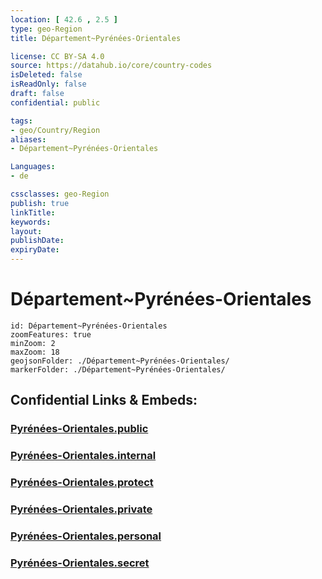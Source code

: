 ```yaml
---
location: [ 42.6 , 2.5 ] 
type: geo-Region
title: Département~Pyrénées-Orientales

license: CC BY-SA 4.0
source: https://datahub.io/core/country-codes
isDeleted: false
isReadOnly: false
draft: false
confidential: public

tags:
- geo/Country/Region
aliases:
- Département~Pyrénées-Orientales

Languages:
- de

cssclasses: geo-Region
publish: true
linkTitle: 
keywords: 
layout: 
publishDate: 
expiryDate: 
---
```


# Département~Pyrénées-Orientales

```leaflet
id: Département~Pyrénées-Orientales
zoomFeatures: true 
minZoom: 2 
maxZoom: 18
geojsonFolder: ./Département~Pyrénées-Orientales/
markerFolder: ./Département~Pyrénées-Orientales/
```


## Confidential Links & Embeds: 

### [Pyrénées-Orientales.public](/_public/\Earth\Continent\Europe\Europe~West\France\regions~France\Occitanie\departments~OccitaniePyrénées-Orientales.public.md) 

### [Pyrénées-Orientales.internal](/_internal/\Earth\Continent\Europe\Europe~West\France\regions~France\Occitanie\departments~OccitaniePyrénées-Orientales.internal.md) 

### [Pyrénées-Orientales.protect](/_protect/\Earth\Continent\Europe\Europe~West\France\regions~France\Occitanie\departments~OccitaniePyrénées-Orientales.protect.md) 

### [Pyrénées-Orientales.private](/_private/\Earth\Continent\Europe\Europe~West\France\regions~France\Occitanie\departments~OccitaniePyrénées-Orientales.private.md) 

### [Pyrénées-Orientales.personal](/_personal/\Earth\Continent\Europe\Europe~West\France\regions~France\Occitanie\departments~OccitaniePyrénées-Orientales.personal.md) 

### [Pyrénées-Orientales.secret](/_secret/\Earth\Continent\Europe\Europe~West\France\regions~France\Occitanie\departments~OccitaniePyrénées-Orientales.secret.md)

